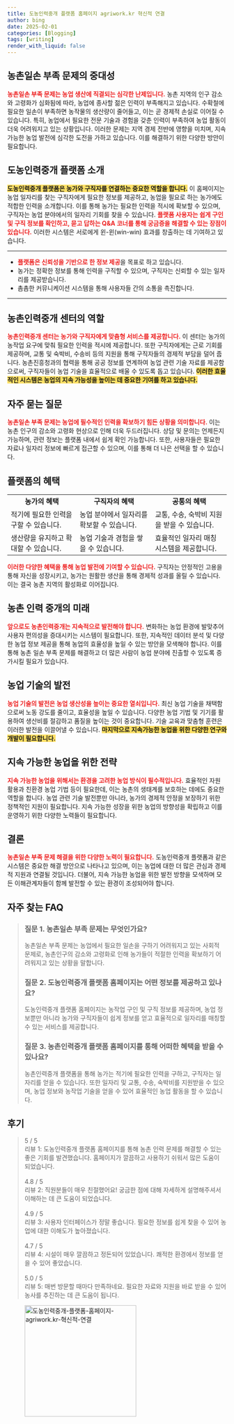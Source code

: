 ```yaml
---
title: 도농인력중개 플랫폼 홈페이지 agriwork.kr 혁신적 연결
author: bing
date: 2025-02-01
categories: [Blogging]
tags: [writing]
render_with_liquid: false
---
```



<h2 id='농촌일손부족문제의중대성'>농촌일손 부족 문제의 중대성</h2>

<p><b><span style="color: #ee2323;">농촌일손 부족 문제는 농업 생산에 직결되는 심각한 난제입니다.</span></b> 농촌 지역의 인구 감소와 고령화가 심화됨에 따라, 농업에 종사할 젊은 인력이 부족해지고 있습니다. 수확철에 필요한 일손이 부족하면 농작물의 생산량이 줄어들고, 이는 곧 경제적 손실로 이어질 수 있습니다. 특히, 농업에서 필요한 전문 기술과 경험을 갖춘 인력이 부족하여 농업 활동이 더욱 어려워지고 있는 상황입니다. 이러한 문제는 지역 경제 전반에 영향을 미치며, 지속 가능한 농업 발전에 심각한 도전을 가하고 있습니다. 이를 해결하기 위한 다양한 방안이 필요합니다.</p>

<h2 id='도농인력중개플랫폼소개'>도농인력중개 플랫폼 소개</h2>

<p><b><span style="background-color: #ffe066;">도농인력중개 플랫폼은 농가와 구직자를 연결하는 중요한 역할을 합니다.</span></b> 이 홈페이지는 농업 일자리를 찾는 구직자에게 필요한 정보를 제공하고, 농업을 필요로 하는 농가에도 적합한 인력을 소개합니다. 이를 통해 농가는 필요한 인력을 적시에 확보할 수 있으며, 구직자는 농업 분야에서의 일자리 기회를 찾을 수 있습니다. <b><span style="color: #ee2323;">플랫폼 사용자는 쉽게 구인 및 구직 정보를 확인하고, 묻고 답하는 Q&A 코너를 통해 궁금증을 해결할 수 있는 장점이 있습니다.</span></b> 이러한 시스템은 서로에게 윈-윈(win-win) 효과를 창출하는 데 기여하고 있습니다.</p>

<hr />

<ul>
    <li><b><span style="color: #ee2323;">플랫폼은 신뢰성을 기반으로 한 정보 제공</span></b>을 목표로 하고 있습니다.</li>
    <li>농가는 정확한 정보를 통해 인력을 구직할 수 있으며, 구직자는 신뢰할 수 있는 일자리를 제공받습니다.</li>
    <li>촘촘한 커뮤니케이션 시스템을 통해 사용자들 간의 소통을 촉진합니다.</li>
</ul>

<hr />

<h2 id='농촌인력중개센터의역할'>농촌인력중개 센터의 역할</h2>

<p><b><span style="color: #ee2323;">농촌인력중개 센터는 농가와 구직자에게 맞춤형 서비스를 제공합니다.</span></b> 이 센터는 농가의 농작업 요구에 맞춰 필요한 인력을 적시에 제공합니다. 또한 구직자에게는 근로 기회를 제공하며, 교통 및 숙박비, 수송비 등의 지원을 통해 구직자들의 경제적 부담을 덜어 줍니다. 농촌진흥청과의 협력을 통해 공공 정보를 연계하여 농업 관련 기술 자료를 제공함으로써, 구직자들이 농업 기술을 효율적으로 배울 수 있도록 돕고 있습니다. <b><span style="background-color: #ffe066;">이러한 효율적인 시스템은 농업의 지속 가능성을 높이는 데 중요한 기여를 하고 있습니다.</span></b></p>

<h2 id='자주묻는질문'>자주 묻는 질문</h2>

<p><b><span style="color: #ee2323;">농촌일손 부족 문제는 농업에 필수적인 인력을 확보하기 힘든 상황을 의미합니다.</span></b> 이는 농촌 인구의 감소와 고령화 현상으로 인해 더욱 두드러집니다. 상담 및 문의는 언제든지 가능하며, 관련 정보는 플랫폼 내에서 쉽게 확인 가능합니다. 또한, 사용자들은 필요한 자료나 일자리 정보에 빠르게 접근할 수 있으며, 이를 통해 더 나은 선택을 할 수 있습니다.</p>

<h2 id='플랫폼의혜택'>플랫폼의 혜택</h2>

<table>
    <tr>
        <td style="text-align: center; height: 17px;"><b>농가의 혜택</b></td>
        <td style="text-align: center; height: 17px;"><b>구직자의 혜택</b></td>
        <td style="text-align: center; height: 17px;"><b>공통의 혜택</b></td>
    </tr>
    <tr>
        <td>적기에 필요한 인력을 구할 수 있습니다.</td>
        <td>농업 분야에서 일자리를 확보할 수 있습니다.</td>
        <td>교통, 수송, 숙박비 지원을 받을 수 있습니다.</td>
    </tr>
    <tr>
        <td>생산량을 유지하고 확대할 수 있습니다.</td>
        <td>농업 기술과 경험을 쌓을 수 있습니다.</td>
        <td>효율적인 일자리 매칭 시스템을 제공합니다.</td>
    </tr>
</table>

<p><b><span style="color: #ee2323;">이러한 다양한 혜택을 통해 농업 발전에 기여할 수 있습니다.</span></b> 구직자는 안정적인 고용을 통해 자신을 성장시키고, 농가는 원활한 생산을 통해 경제적 성과를 올릴 수 있습니다. 이는 결국 농촌 지역의 활성화로 이어집니다.</p>

<h2 id='농촌인력중개의미래'>농촌 인력 중개의 미래</h2>

<p><b><span style="color: #ee2323;">앞으로도 농촌인력중개는 지속적으로 발전해야 합니다.</span></b> 변화하는 농업 환경에 발맞추어 사용자 편의성을 증대시키는 시스템이 필요합니다. 또한, 지속적인 데이터 분석 및 다양한 농업 정보 제공을 통해 농업의 효율성을 높일 수 있는 방안을 모색해야 합니다. 이를 통해 농촌 일손 부족 문제를 해결하고 더 많은 사람이 농업 분야에 진출할 수 있도록 증가시킬 필요가 있습니다.</p>

<h2 id='농업기술의발전'>농업 기술의 발전</h2>

<p><b><span style="color: #ee2323;">농업 기술의 발전은 농업 생산성을 높이는 중요한 열쇠입니다.</span></b> 최신 농업 기술을 채택함으로써 노동 강도를 줄이고, 효율성을 높일 수 있습니다. 다양한 농업 기법 및 기기를 활용하여 생산비를 절감하고 품질을 높이는 것이 중요합니다. 기술 교육과 맞춤형 훈련은 이러한 발전을 이끌어낼 수 있습니다. <b><span style="background-color: #ffe066;">마지막으로 지속가능한 농업을 위한 다양한 연구와 개발이 필요합니다.</span></b></p>

<h2 id='지속가능한농업을위한전략'>지속 가능한 농업을 위한 전략</h2>

<p><b><span style="color: #ee2323;">지속 가능한 농업을 위해서는 환경을 고려한 농업 방식이 필수적입니다.</span></b> 효율적인 자원 활용과 친환경 농업 기법 등이 필요한데, 이는 농촌의 생태계를 보호하는 데에도 중요한 역할을 합니다. 농업 관련 기술 발전뿐만 아니라, 농가의 경제적 안정을 보장하기 위한 정책적인 지원이 필요합니다. 지속 가능한 성장을 위한 농업의 방향성을 확립하고 이를 운영하기 위한 다양한 노력들이 필요합니다.</p>

<h2 id='결론'>결론</h2>

<p><b><span style="color: #ee2323;">농촌일손 부족 문제 해결을 위한 다양한 노력이 필요합니다.</span></b> 도농인력중개 플랫폼과 같은 시스템은 중요한 해결 방안으로 나타나고 있으며, 이는 농업에 대한 더 많은 관심과 경제적 지원과 연결될 것입니다. 더불어, 지속 가능한 농업을 위한 발전 방향을 모색하며 모든 이해관계자들이 함께 발전할 수 있는 환경이 조성되어야 합니다.</p>

<h2 id='자주_찾는_FAQ'>자주 찾는 FAQ</h2>
<div itemscope="" itemtype="https://schema.org/FAQPage">
<blockquote>
<div itemscope="" itemprop="mainEntity" itemtype="https://schema.org/Question">
<h3 itemprop="name">질문 1. 농촌일손 부족 문제는 무엇인가요?</h3>
<div itemscope="" itemprop="acceptedAnswer" itemtype="https://schema.org/Answer">
<span itemprop="text">
<p>농촌일손 부족 문제는 농업에서 필요한 일손을 구하기 어려워지고 있는 사회적 문제로, 농촌인구의 감소와 고령화로 인해 농가들이 적절한 인력을 확보하기 어려워지고 있는 상황을 말합니다.</p>
</span>
</div>
</div>
<div itemscope="" itemprop="mainEntity" itemtype="https://schema.org/Question">
<h3 itemprop="name">질문 2. 도농인력중개 플랫폼 홈페이지는 어떤 정보를 제공하고 있나요?</h3>
<div itemscope="" itemprop="acceptedAnswer" itemtype="https://schema.org/Answer">
<span itemprop="text">
<p>도농인력중개 플랫폼 홈페이지는 농작업 구인 및 구직 정보를 제공하며, 농업 정보뿐만 아니라 농가와 구직자들이 쉽게 정보를 얻고 효율적으로 일자리를 매칭할 수 있는 서비스를 제공합니다.</p>
</span>
</div>
</div>
<div itemscope="" itemprop="mainEntity" itemtype="https://schema.org/Question">
<h3 itemprop="name">질문 3. 농촌인력중개 플랫폼 홈페이지를 통해 어떠한 혜택을 받을 수 있나요?</h3>
<div itemscope="" itemprop="acceptedAnswer" itemtype="https://schema.org/Answer">
<span itemprop="text">
<p>농촌인력중개 플랫폼을 통해 농가는 적기에 필요한 인력을 구하고, 구직자는 일자리를 얻을 수 있습니다. 또한 일자리 및 교통, 수송, 숙박비를 지원받을 수 있으며, 농업 정보와 농작업 기술을 얻을 수 있어 효율적인 농업 활동을 할 수 있습니다.</p>
</span>
</div>
</div>
</blockquote>
</div>
<h2 id='후기'>후기</h2>
<div itemscope itemtype="https://schema.org/Product">
  <blockquote>
  <div itemprop="review" itemscope itemtype="https://schema.org/Review">
      <div itemprop="reviewRating" itemscope itemtype="https://schema.org/Rating"> <span itemprop="ratingValue">5</span> / <span itemprop="bestRating">5</span> </div>
      <span itemprop="reviewBody">리뷰 1: 도농인력중개 플랫폼 홈페이지를 통해 농촌 인력 문제를 해결할 수 있는 좋은 기회를 발견했습니다. 홈페이지가 깔끔하고 사용하기 쉬워서 많은 도움이 되었습니다. </span>
  </div>
  <br>
  <div itemprop="review" itemscope itemtype="https://schema.org/Review">
      <div itemprop="reviewRating" itemscope itemtype="https://schema.org/Rating"> <span itemprop="ratingValue">4.8</span> / <span itemprop="bestRating">5</span> </div>
      <span itemprop="reviewBody">리뷰 2: 직원분들이 매우 친절했어요! 궁금한 점에 대해 자세하게 설명해주셔서 이해하는 데 큰 도움이 되었습니다. </span>
  </div>
  <br>
  <div itemprop="review" itemscope itemtype="https://schema.org/Review">
      <div itemprop="reviewRating" itemscope itemtype="https://schema.org/Rating"> <span itemprop="ratingValue">4.9</span> / <span itemprop="bestRating">5</span> </div>
      <span itemprop="reviewBody">리뷰 3: 사용자 인터페이스가 정말 좋습니다. 필요한 정보를 쉽게 찾을 수 있어 농업에 대한 이해도가 높아졌습니다. </span>
  </div>
  <br>
  <div itemprop="review" itemscope itemtype="https://schema.org/Review">
      <div itemprop="reviewRating" itemscope itemtype="https://schema.org/Rating"> <span itemprop="ratingValue">4.7</span> / <span itemprop="bestRating">5</span> </div>
      <span itemprop="reviewBody">리뷰 4: 시설이 매우 깔끔하고 정돈되어 있었습니다. 쾌적한 환경에서 정보를 얻을 수 있어 좋았습니다. </span>
  </div>
  <br>
  <div itemprop="review" itemscope itemtype="https://schema.org/Review">
      <div itemprop="reviewRating" itemscope itemtype="https://schema.org/Rating"> <span itemprop="ratingValue">5.0</span> / <span itemprop="bestRating">5</span> </div>
      <span itemprop="reviewBody">리뷰 5: 매번 방문할 때마다 만족하네요. 필요한 자료와 지원을 바로 받을 수 있어 농사를 추진하는 데 큰 도움이 됩니다. </span>
  </div>
  </blockquote>
</div>
<figure class="image"><img src="https://somered.github.io/assets/img/thumbnail/도농인력중개-플랫폼-홈페이지-agriwork.kr-혁신적-연결.webp" alt="도농인력중개-플랫폼-홈페이지-agriwork.kr-혁신적-연결" width="256" height="256"></figure>